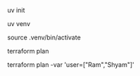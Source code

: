 uv init

uv venv

source .venv/bin/activate

terraform plan

terraform plan -var 'user=["Ram","Shyam"]'
